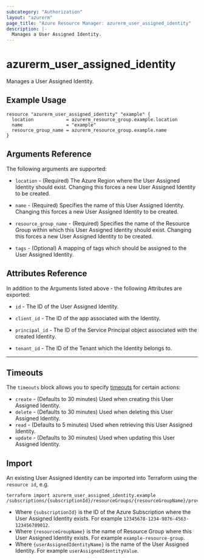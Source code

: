 ```yaml
---
subcategory: "Authorization"
layout: "azurerm"
page_title: "Azure Resource Manager: azurerm_user_assigned_identity"
description: |-
  Manages a User Assigned Identity.
---
```


<!-- Note: This documentation is generated. Any manual changes will be overwritten -->

# azurerm_user_assigned_identity

Manages a User Assigned Identity.

## Example Usage

```hcl
resource "azurerm_user_assigned_identity" "example" {
  location            = azurerm_resource_group.example.location
  name                = "example"
  resource_group_name = azurerm_resource_group.example.name
}
```

## Arguments Reference

The following arguments are supported:

* `location` - (Required) The Azure Region where the User Assigned Identity should exist. Changing this forces a new User Assigned Identity to be created.

* `name` - (Required) Specifies the name of this User Assigned Identity. Changing this forces a new User Assigned Identity to be created.

* `resource_group_name` - (Required) Specifies the name of the Resource Group within which this User Assigned Identity should exist. Changing this forces a new User Assigned Identity to be created.

* `tags` - (Optional) A mapping of tags which should be assigned to the User Assigned Identity.

## Attributes Reference

In addition to the Arguments listed above - the following Attributes are exported:

* `id` - The ID of the User Assigned Identity.

* `client_id` - The ID of the app associated with the Identity.

* `principal_id` - The ID of the Service Principal object associated with the created Identity.

* `tenant_id` - The ID of the Tenant which the Identity belongs to.

---



## Timeouts

The `timeouts` block allows you to specify [timeouts](https://www.terraform.io/docs/configuration/resources.html#timeouts) for certain actions:

* `create` - (Defaults to 30 minutes) Used when creating this User Assigned Identity.
* `delete` - (Defaults to 30 minutes) Used when deleting this User Assigned Identity.
* `read` - (Defaults to 5 minutes) Used when retrieving this User Assigned Identity.
* `update` - (Defaults to 30 minutes) Used when updating this User Assigned Identity.

## Import

An existing User Assigned Identity can be imported into Terraform using the `resource id`, e.g.

```shell
terraform import azurerm_user_assigned_identity.example /subscriptions/{subscriptionId}/resourceGroups/{resourceGroupName}/providers/Microsoft.ManagedIdentity/userAssignedIdentities/{userAssignedIdentityName}
```

* Where `{subscriptionId}` is the ID of the Azure Subscription where the User Assigned Identity exists. For example `12345678-1234-9876-4563-123456789012`.
* Where `{resourceGroupName}` is the name of Resource Group where this User Assigned Identity exists. For example `example-resource-group`.
* Where `{userAssignedIdentityName}` is the name of the User Assigned Identity. For example `userAssignedIdentityValue`.
